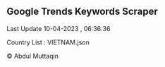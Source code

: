 

## Google Trends Keywords Scraper 
 
Last Update 10-04-2023 , 06:36:36

Country List :
VIETNAM.json



© Abdul Muttaqin 
